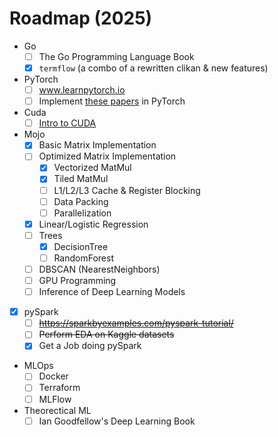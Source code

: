 # Roadmap (2025)

- Go
    - [ ] The Go Programming Language Book
    - [X] `termflow` (a combo of a rewritten clikan & new features)
- PyTorch
    - [ ] www.learnpytorch.io
    - [ ] Implement [these papers](https://x.com/romitheguru/status/1874656226224570541) in PyTorch
- Cuda
    - [ ] [Intro to CUDA](https://www.youtube.com/watch?v=nOxKexn3iBo)
- Mojo
    - [X] Basic Matrix Implementation
    - [ ] Optimized Matrix Implementation
        - [X] Vectorized MatMul
        - [X] Tiled MatMul
        - [ ] L1/L2/L3 Cache & Register Blocking
        - [ ] Data Packing
        - [ ] Parallelization
    - [X] Linear/Logistic Regression
    - [ ] Trees
        - [X] DecisionTree
        - [ ] RandomForest
    - [ ] DBSCAN (NearestNeighbors)
    - [ ] GPU Programming
    - [ ] Inference of Deep Learning Models
- [x] pySpark
    - [ ] ~~https://sparkbyexamples.com/pyspark-tutorial/~~
    - [ ] ~~Perform EDA on Kaggle datasets~~
    - [X] Get a Job doing pySpark
- MLOps
    - [ ] Docker
    - [ ] Terraform
    - [ ] MLFlow
- Theorectical ML
    - [ ] Ian Goodfellow's Deep Learning Book
